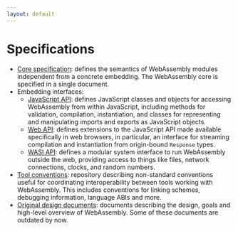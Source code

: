 ```yaml
---
layout: default
---
```

# Specifications

- [Core specification](https://webassembly.github.io/spec/core/): defines the semantics of WebAssembly modules independent from a concrete embedding. The WebAssembly core is specified in a single document.
- Embedding interfaces:
  - [JavaScript API](https://webassembly.github.io/spec/js-api/index.html): defines JavaScript classes and objects for accessing WebAssembly from within JavaScript, including methods for validation, compilation, instantiation, and classes for representing and manipulating imports and exports as JavaScript objects.
  - [Web API](https://webassembly.github.io/spec/web-api/index.html): defines extensions to the JavaScript API made available specifically in web browsers, in particular, an interface for streaming compilation and instantiation from origin-bound `Response` types.
  - [WASI API](https://github.com/WebAssembly/WASI/blob/main/Proposals.md): defines a modular system interface to run WebAssembly outside the web, providing access to things like files, network connections, clocks, and random numbers.
- [Tool conventions](https://github.com/WebAssembly/tool-conventions): repository describing non-standard conventions useful for coordinating interoperability between tools working with WebAssembly. This includes conventions for linking schemes, debugging information, language ABIs and more.
- [Original design documents](https://github.com/WebAssembly/design): documents describing the design, goals and high-level overview of WebAssembly. Some of these documents are outdated by now.
